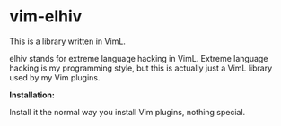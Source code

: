# vim-elhiv
This is a library written in VimL.

elhiv stands for extreme language hacking in VimL. Extreme language hacking is my programming style, but this is actually just a VimL library used by my Vim plugins.

**Installation:**

Install it the normal way you install Vim plugins, nothing special.
